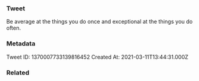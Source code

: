 ### Tweet
Be average at the things you do once and exceptional at the things you do often.

### Metadata
Tweet ID: 1370007733139816452
Created At: 2021-03-11T13:44:31.000Z

### Related


